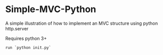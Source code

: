 # Simple-MVC-Python
A simple illustration of how to implement an MVC structure using python http.server

Requires python 3+

    run `python init.py`
